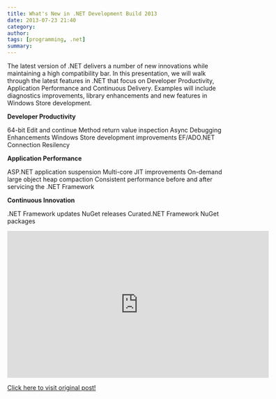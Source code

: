 ```yaml
---
title: What's New in .NET Development Build 2013
date: 2013-07-23 21:40
category: 
author: 
tags: [programming, .net]
summary: 
---
```


The latest version of .NET delivers a number of new innovations while maintaining a high compatibility bar. In this presentation, we will walk through the latest features in .NET that focus on Developer Productivity, Application Performance and Continuous Delivery. Examples will include diagnostics improvements, library enhancements and new features in Windows Store development.

<strong>Developer Productivity</strong>

64-bit Edit and continue
Method return value inspection
Async Debugging Enhancements
Windows Store development improvements
EF/ADO.NET Connection Resilency

<strong>Application Performance</strong>

ASP.NET application suspension
Multi-core JIT improvements
On-demand large object heap compaction
Consistent performance before and after servicing the .NET Framework

<strong>Continuous Innovation</strong>

.NET Framework updates
NuGet releases
Curated.NET Framework NuGet packages

<iframe style="height: 337px; width: 600px;" src="http://channel9.msdn.com/Events/Build/2013/2-303/player?w=600&amp;h=337" frameborder="0" scrolling="no"></iframe>

<a href="http://channel9.msdn.com/Events/Build/2013/2-303">Click here to visit original post!</a>